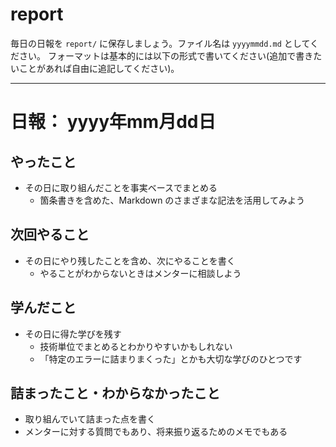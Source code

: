 # report

毎日の日報を `report/` に保存しましょう。ファイル名は `yyyymmdd.md` としてください。
フォーマットは基本的には以下の形式で書いてください(追加で書きたいことがあれば自由に追記してください)。

---

# 日報： yyyy年mm月dd日

## やったこと

- その日に取り組んだことを事実ベースでまとめる
  - 箇条書きを含めた、Markdown のさまざまな記法を活用してみよう

## 次回やること

- その日にやり残したことを含め、次にやることを書く
  - やることがわからないときはメンターに相談しよう

## 学んだこと

- その日に得た学びを残す
  - 技術単位でまとめるとわかりやすいかもしれない
  - 「特定のエラーに詰まりまくった」とかも大切な学びのひとつです

## 詰まったこと・わからなかったこと

- 取り組んでいて詰まった点を書く
- メンターに対する質問でもあり、将来振り返るためのメモでもある
